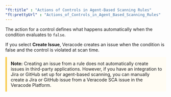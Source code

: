 ```yaml
---
"ft:title" : "Actions of Controls in Agent-Based Scanning Rules"
"ft:prettyUrl" : "Actions_of_Controls_in_Agent_Based_Scanning_Rules"
---
```


The action for a control defines what happens automatically when the condition evaluates to `false`.

If you select **Create Issue**, Veracode creates an issue when the condition is false and the control is violated at scan time.

<p style="background-color:#FFFCF3; padding: 12px; border-left: 5px solid #F7CD55;">
<b>Note:</b> Creating an issue from a rule does not automatically create issues in third-party applications. However, if you have an integration to Jira or GitHub set up for agent-based scanning, you can manually create a Jira or GitHub issue from a Veracode SCA issue in the Veracode Platform.
</p>